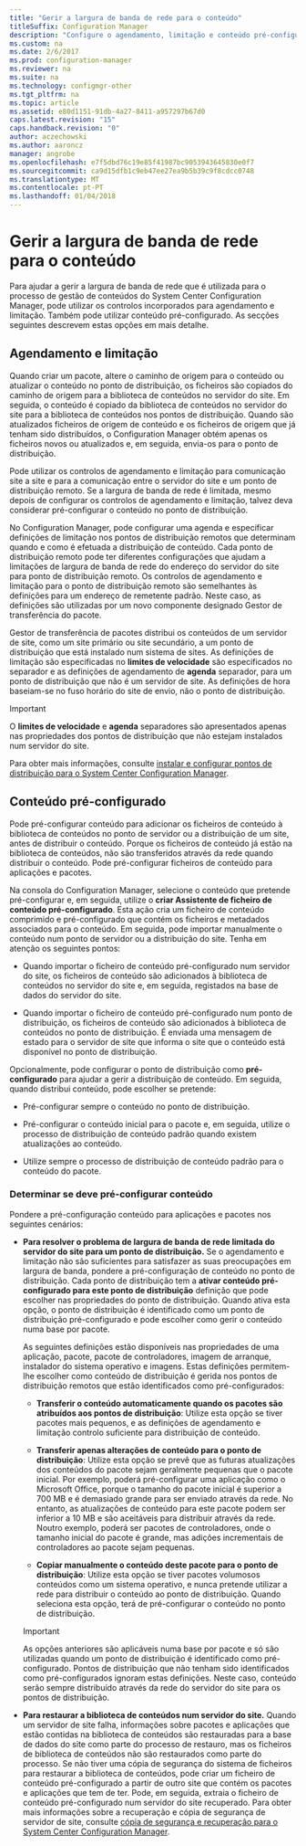 ```yaml
---
title: "Gerir a largura de banda de rede para o conteúdo"
titleSuffix: Configuration Manager
description: "Configure o agendamento, limitação e conteúdo pré-configurado para o System Center Configuration Manager."
ms.custom: na
ms.date: 2/6/2017
ms.prod: configuration-manager
ms.reviewer: na
ms.suite: na
ms.technology: configmgr-other
ms.tgt_pltfrm: na
ms.topic: article
ms.assetid: e80d1151-91db-4a27-8411-a957297b67d0
caps.latest.revision: "15"
caps.handback.revision: "0"
author: aczechowski
ms.author: aaroncz
manager: angrobe
ms.openlocfilehash: e7f5dbd76c19e85f41987bc9053943645830e0f7
ms.sourcegitcommit: ca9d15dfb1c9eb47ee27ea9b5b39c9f8cdcc0748
ms.translationtype: MT
ms.contentlocale: pt-PT
ms.lasthandoff: 01/04/2018
---
```

# <a name="manage-network-bandwidth-for-content"></a>Gerir a largura de banda de rede para o conteúdo
Para ajudar a gerir a largura de banda de rede que é utilizada para o processo de gestão de conteúdos do System Center Configuration Manager, pode utilizar os controlos incorporados para agendamento e limitação. Também pode utilizar conteúdo pré-configurado. As secções seguintes descrevem estas opções em mais detalhe.

##  <a name="BKMK_PlanningForThrottling"></a>Agendamento e limitação  

 Quando criar um pacote, altere o caminho de origem para o conteúdo ou atualizar o conteúdo no ponto de distribuição, os ficheiros são copiados do caminho de origem para a biblioteca de conteúdos no servidor do site. Em seguida, o conteúdo é copiado da biblioteca de conteúdos no servidor do site para a biblioteca de conteúdos nos pontos de distribuição. Quando são atualizados ficheiros de origem de conteúdo e os ficheiros de origem que já tenham sido distribuídos, o Configuration Manager obtém apenas os ficheiros novos ou atualizados e, em seguida, envia-os para o ponto de distribuição.

 Pode utilizar os controlos de agendamento e limitação para comunicação site a site e para a comunicação entre o servidor do site e um ponto de distribuição remoto. Se a largura de banda de rede é limitada, mesmo depois de configurar os controlos de agendamento e limitação, talvez deva considerar pré-configurar o conteúdo no ponto de distribuição.  

 No Configuration Manager, pode configurar uma agenda e especificar definições de limitação nos pontos de distribuição remotos que determinam quando e como é efetuada a distribuição de conteúdo. Cada ponto de distribuição remoto pode ter diferentes configurações que ajudam a limitações de largura de banda de rede do endereço do servidor do site para ponto de distribuição remoto. Os controlos de agendamento e limitação para o ponto de distribuição remoto são semelhantes às definições para um endereço de remetente padrão. Neste caso, as definições são utilizadas por um novo componente designado Gestor de transferência do pacote.

 Gestor de transferência de pacotes distribui os conteúdos de um servidor de site, como um site primário ou site secundário, a um ponto de distribuição que está instalado num sistema de sites. As definições de limitação são especificadas no **limites de velocidade** são especificados no separador e as definições de agendamento de **agenda** separador, para um ponto de distribuição que não é um servidor de site. As definições de hora baseiam-se no fuso horário do site de envio, não o ponto de distribuição.  

> [!IMPORTANT]  
>  O **limites de velocidade** e **agenda** separadores são apresentados apenas nas propriedades dos pontos de distribuição que não estejam instalados num servidor do site.  

Para obter mais informações, consulte [instalar e configurar pontos de distribuição para o System Center Configuration Manager](/sccm/core/servers/deploy/configure/install-and-configure-distribution-points).  

##  <a name="BKMK_PrestagingContent"></a>Conteúdo pré-configurado  
 Pode pré-configurar conteúdo para adicionar os ficheiros de conteúdo à biblioteca de conteúdos no ponto de servidor ou a distribuição de um site, antes de distribuir o conteúdo. Porque os ficheiros de conteúdo já estão na biblioteca de conteúdos, não são transferidos através da rede quando distribuir o conteúdo. Pode pré-configurar ficheiros de conteúdo para aplicações e pacotes.  

Na consola do Configuration Manager, selecione o conteúdo que pretende pré-configurar e, em seguida, utilize o **criar Assistente de ficheiro de conteúdo pré-configurado**. Esta ação cria um ficheiro de conteúdo comprimido e pré-configurado que contém os ficheiros e metadados associados para o conteúdo. Em seguida, pode importar manualmente o conteúdo num ponto de servidor ou a distribuição do site. Tenha em atenção os seguintes pontos:  

-   Quando importar o ficheiro de conteúdo pré-configurado num servidor do site, os ficheiros de conteúdo são adicionados à biblioteca de conteúdos no servidor do site e, em seguida, registados na base de dados do servidor do site.  

-   Quando importar o ficheiro de conteúdo pré-configurado num ponto de distribuição, os ficheiros de conteúdo são adicionados à biblioteca de conteúdos no ponto de distribuição. É enviada uma mensagem de estado para o servidor de site que informa o site que o conteúdo está disponível no ponto de distribuição.  

Opcionalmente, pode configurar o ponto de distribuição como **pré-configurado** para ajudar a gerir a distribuição de conteúdo. Em seguida, quando distribui conteúdo, pode escolher se pretende:  

-   Pré-configurar sempre o conteúdo no ponto de distribuição.  

-   Pré-configurar o conteúdo inicial para o pacote e, em seguida, utilize o processo de distribuição de conteúdo padrão quando existem atualizações ao conteúdo.  

-   Utilize sempre o processo de distribuição de conteúdo padrão para o conteúdo do pacote.  

###  <a name="BKMK_DetermineToPrestageContent"></a>Determinar se deve pré-configurar conteúdo  
 Pondere a pré-configuração conteúdo para aplicações e pacotes nos seguintes cenários:  

-   **Para resolver o problema de largura de banda de rede limitada do servidor do site para um ponto de distribuição.** Se o agendamento e limitação não são suficientes para satisfazer as suas preocupações em largura de banda, pondere a pré-configuração de conteúdo no ponto de distribuição. Cada ponto de distribuição tem a **ativar conteúdo pré-configurado para este ponto de distribuição** definição que pode escolher nas propriedades do ponto de distribuição. Quando ativa esta opção, o ponto de distribuição é identificado como um ponto de distribuição pré-configurado e pode escolher como gerir o conteúdo numa base por pacote.  

    As seguintes definições estão disponíveis nas propriedades de uma aplicação, pacote, pacote de controladores, imagem de arranque, instalador do sistema operativo e imagens. Estas definições permitem-lhe escolher como conteúdo de distribuição é gerida nos pontos de distribuição remotos que estão identificados como pré-configurados:  

    -   **Transferir o conteúdo automaticamente quando os pacotes são atribuídos aos pontos de distribuição**: Utilize esta opção se tiver pacotes mais pequenos, e as definições de agendamento e limitação controlo suficiente para distribuição de conteúdo.  

    -   **Transferir apenas alterações de conteúdo para o ponto de distribuição**: Utilize esta opção se prevê que as futuras atualizações dos conteúdos do pacote sejam geralmente pequenas que o pacote inicial. Por exemplo, poderá pré-configurar uma aplicação como o Microsoft Office, porque o tamanho do pacote inicial é superior a 700 MB e é demasiado grande para ser enviado através da rede. No entanto, as atualizações de conteúdo para este pacote podem ser inferior a 10 MB e são aceitáveis para distribuir através da rede. Noutro exemplo, poderá ser pacotes de controladores, onde o tamanho inicial do pacote é grande, mas adições incrementais de controladores ao pacote sejam pequenas.  

    -   **Copiar manualmente o conteúdo deste pacote para o ponto de distribuição**: Utilize esta opção se tiver pacotes volumosos conteúdos como um sistema operativo, e nunca pretende utilizar a rede para distribuir o conteúdo ao ponto de distribuição. Quando seleciona esta opção, terá de pré-configurar o conteúdo no ponto de distribuição.  

    > [!IMPORTANT]  
    >  As opções anteriores são aplicáveis numa base por pacote e só são utilizadas quando um ponto de distribuição é identificado como pré-configurado. Pontos de distribuição que não tenham sido identificados como pré-configurados ignoram estas definições. Neste caso, conteúdo serão sempre distribuído através da rede do servidor do site para os pontos de distribuição.  

-   **Para restaurar a biblioteca de conteúdos num servidor do site.** Quando um servidor de site falha, informações sobre pacotes e aplicações que estão contidas na biblioteca de conteúdos são restauradas para a base de dados do site como parte do processo de restauro, mas os ficheiros de biblioteca de conteúdos não são restaurados como parte do processo. Se não tiver uma cópia de segurança do sistema de ficheiros para restaurar a biblioteca de conteúdos, pode criar um ficheiro de conteúdo pré-configurado a partir de outro site que contém os pacotes e aplicações que tem de ter. Pode, em seguida, extraia o ficheiro de conteúdo pré-configurado num servidor do site recuperado. Para obter mais informações sobre a recuperação e cópia de segurança de servidor de site, consulte [cópia de segurança e recuperação para o System Center Configuration Manager](/sccm/protect/understand/backup-and-recovery).  
